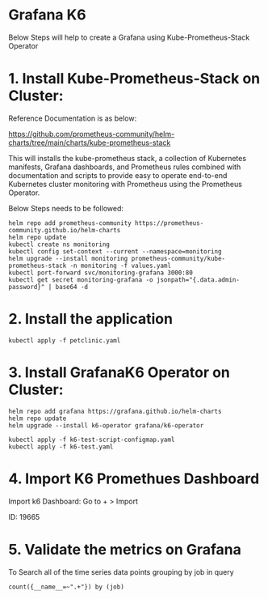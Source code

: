 # Grafana K6
Below Steps will help to create a Grafana using Kube-Prometheus-Stack Operator

# 1. Install Kube-Prometheus-Stack on Cluster:
Reference Documentation is as below:  

https://github.com/prometheus-community/helm-charts/tree/main/charts/kube-prometheus-stack

This will installs the kube-prometheus stack, a collection of Kubernetes manifests, Grafana dashboards, and Prometheus rules combined with documentation and scripts to provide easy to operate end-to-end Kubernetes cluster monitoring with Prometheus using the Prometheus Operator.

Below Steps needs to be followed:

    helm repo add prometheus-community https://prometheus-community.github.io/helm-charts
    helm repo update
    kubectl create ns monitoring
    kubectl config set-context --current --namespace=monitoring
    helm upgrade --install monitoring prometheus-community/kube-prometheus-stack -n monitoring -f values.yaml
    kubectl port-forward svc/monitoring-grafana 3000:80
    kubectl get secret monitoring-grafana -o jsonpath="{.data.admin-password}" | base64 -d

# 2. Install the application 

    kubectl apply -f petclinic.yaml

# 3. Install GrafanaK6 Operator on Cluster:

    helm repo add grafana https://grafana.github.io/helm-charts
    helm repo update
    helm upgrade --install k6-operator grafana/k6-operator

    kubectl apply -f k6-test-script-configmap.yaml
    kubectl apply -f k6-test.yaml

# 4. Import K6 Promethues Dashboard
  Import k6 Dashboard:
  Go to + > Import

  ID: 19665

# 5. Validate the metrics on Grafana
To Search all of the time series data points grouping by job  in query  

    count({__name__=~".+"}) by (job)
